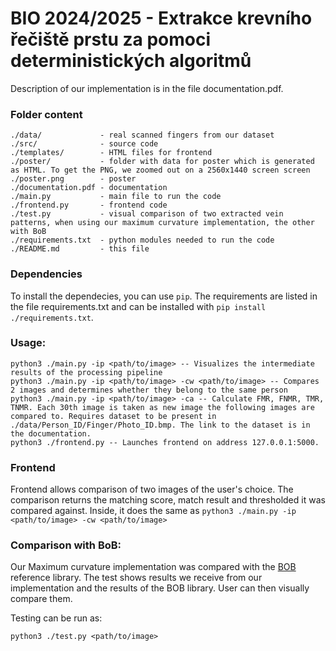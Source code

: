 # BIO 2024/2025 - Extrakce krevního řečiště prstu za pomoci deterministických algoritmů
Description of our implementation is in the file documentation.pdf.

### Folder content
```
./data/             - real scanned fingers from our dataset
./src/              - source code
./templates/        - HTML files for frontend
./poster/           - folder with data for poster which is generated as HTML. To get the PNG, we zoomed out on a 2560x1440 screen screen
./poster.png        - poster
./documentation.pdf - documentation
./main.py           - main file to run the code
./frontend.py       - frontend code
./test.py           - visual comparison of two extracted vein patterns, when using our maximum curvature implementation, the other with BoB
./requirements.txt  - python modules needed to run the code
./README.md         - this file
```

### Dependencies
To install the dependecies, you can use ``pip``. The requirements are listed in the file requirements.txt and can be installed with ``pip install ./requirements.txt``.

### Usage:
```
python3 ./main.py -ip <path/to/image> -- Visualizes the intermediate results of the processing pipeline  
python3 ./main.py -ip <path/to/image> -cw <path/to/image> -- Compares 2 images and determines whether they belong to the same person
python3 ./main.py -ip <path/to/image> -ca -- Calculate FMR, FNMR, TMR, TNMR. Each 30th image is taken as new image the following images are compared to. Requires dataset to be present in ./data/Person_ID/Finger/Photo_ID.bmp. The link to the dataset is in the documentation.
python3 ./frontend.py -- Launches frontend on address 127.0.0.1:5000.
```

### Frontend
Frontend allows comparison of two images of the user's choice. 
The comparison returns the matching score, match result and thresholded it was compared against. Inside, it does the same as ``python3 ./main.py -ip <path/to/image> -cw <path/to/image>``

### Comparison with BoB:
Our Maximum curvature implementation was compared with the [BOB](https://www.idiap.ch/software/bob/docs/bob/bob.bio.vein/master/sphinx/index.html) reference library. The test shows results we receive from our implementation and the results of the BOB library. User can then visually compare them.

Testing can be run as:

``python3 ./test.py <path/to/image>``
